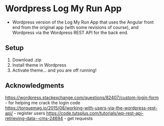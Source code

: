 # Wordpress Log My Run App

* Wordpress version of the Log My Run App that uses the Angular front end from the original app (with some revisions of course), and Wordpress via the Wordpress REST API for the back end.  

## Setup
1. Download .zip
2. Install theme in Wordpress
3. Activate theme... and you are off running!

## Acknowledgments
https://wordpress.stackexchange.com/questions/82407/custom-login-form - for helping me crack the login code
https://torquemag.io/2015/08/working-with-users-via-the-wordpress-rest-api/ - register users
https://code.tutsplus.com/tutorials/wp-rest-api-retrieving-data--cms-24694 - get requests

